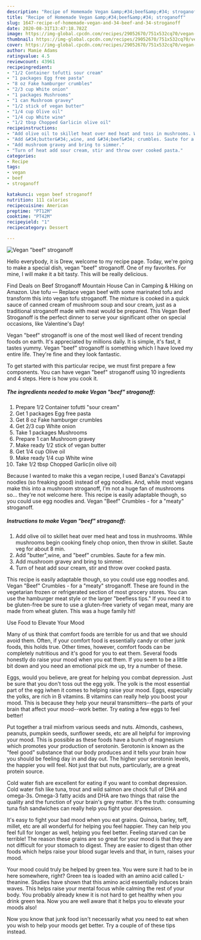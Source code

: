 ```yaml
---
description: "Recipe of Homemade Vegan &amp;#34;beef&amp;#34; stroganoff"
title: "Recipe of Homemade Vegan &amp;#34;beef&amp;#34; stroganoff"
slug: 1647-recipe-of-homemade-vegan-and-34-beef-and-34-stroganoff
date: 2020-08-31T13:47:18.782Z
image: https://img-global.cpcdn.com/recipes/29052670/751x532cq70/vegan-beef-stroganoff-recipe-main-photo.jpg
thumbnail: https://img-global.cpcdn.com/recipes/29052670/751x532cq70/vegan-beef-stroganoff-recipe-main-photo.jpg
cover: https://img-global.cpcdn.com/recipes/29052670/751x532cq70/vegan-beef-stroganoff-recipe-main-photo.jpg
author: Mamie Adams
ratingvalue: 4.5
reviewcount: 43961
recipeingredient:
- "1/2 Container tofutti sour cream"
- "1 packages Egg free pasta"
- "8 oz Fake hamburger crumbles"
- "2/3 cup White onion"
- "1 packages Mushrooms"
- "1 can Mushroom gravey"
- "1/2 stick of vegan butter"
- "1/4 cup Olive oil"
- "1/4 cup White wine"
- "1/2 tbsp Chopped Garlicin olive oil"
recipeinstructions:
- "Add olive oil to skillet heat over med heat and toss in mushrooms. While mushrooms begin cooking finely chop onion, then throw in skillet. Saute veg for about 8 min."
- "Add &#34;butter&#34;,wine, and &#34;beef&#34; crumbles. Saute for a few min."
- "Add mushroom gravey and bring to simmer."
- "Turn of heat add sour cream, stir and throw over cooked pasta."
categories:
- Recipe
tags:
- vegan
- beef
- stroganoff

katakunci: vegan beef stroganoff 
nutrition: 111 calories
recipecuisine: American
preptime: "PT12M"
cooktime: "PT42M"
recipeyield: "1"
recipecategory: Dessert

---
```



![Vegan &#34;beef&#34; stroganoff](https://img-global.cpcdn.com/recipes/29052670/751x532cq70/vegan-beef-stroganoff-recipe-main-photo.jpg)

Hello everybody, it is Drew, welcome to my recipe page. Today, we're going to make a special dish, vegan &#34;beef&#34; stroganoff. One of my favorites. For mine, I will make it a bit tasty. This will be really delicious.

Find Deals on Beef Stroganoff Mountain House Can in Camping &amp; Hiking on Amazon. Use tofu — Replace vegan beef with some marinated tofu and transform this into vegan tofu stroganoff. The mixture is cooked in a quick sauce of canned cream of mushroom soup and sour cream, just as a traditional stroganoff made with meat would be prepared. This Vegan Beef Stroganoff is the perfect dinner to serve your significant other on special occasions, like Valentine&#39;s Day!

Vegan &#34;beef&#34; stroganoff is one of the most well liked of recent trending foods on earth. It's appreciated by millions daily. It is simple, it's fast, it tastes yummy. Vegan &#34;beef&#34; stroganoff is something which I have loved my entire life. They're fine and they look fantastic.


To get started with this particular recipe, we must first prepare a few components. You can have vegan &#34;beef&#34; stroganoff using 10 ingredients and 4 steps. Here is how you cook it.

<!--inarticleads1-->

##### The ingredients needed to make Vegan &#34;beef&#34; stroganoff:

1. Prepare 1/2 Container tofutti &#34;sour cream&#34;
1. Get 1 packages Egg free pasta
1. Get 8 oz Fake hamburger crumbles
1. Get 2/3 cup White onion
1. Take 1 packages Mushrooms
1. Prepare 1 can Mushroom gravey
1. Make ready 1/2 stick of vegan butter
1. Get 1/4 cup Olive oil
1. Make ready 1/4 cup White wine
1. Take 1/2 tbsp Chopped Garlic(in olive oil)


Because I wanted to make this a vegan recipe, I used Banza&#39;s Cavatappi noodles (so freaking good) instead of egg noodles. And, while most vegans make this into a mushroom stroganoff, I&#39;m not a huge fan of mushrooms so… they&#39;re not welcome here. This recipe is easily adaptable though, so you could use egg noodles and. Vegan &#34;Beef&#34; Crumbles - for a &#34;meaty&#34; stroganoff. 

<!--inarticleads2-->

##### Instructions to make Vegan &#34;beef&#34; stroganoff:

1. Add olive oil to skillet heat over med heat and toss in mushrooms. While mushrooms begin cooking finely chop onion, then throw in skillet. Saute veg for about 8 min.
1. Add &#34;butter&#34;,wine, and &#34;beef&#34; crumbles. Saute for a few min.
1. Add mushroom gravey and bring to simmer.
1. Turn of heat add sour cream, stir and throw over cooked pasta.


This recipe is easily adaptable though, so you could use egg noodles and. Vegan &#34;Beef&#34; Crumbles - for a &#34;meaty&#34; stroganoff. These are found in the vegetarian frozen or refrigerated section of most grocery stores. You can use the hamburger meat style or the larger &#34;beefless tips.&#34; If you need it to be gluten-free be sure to use a gluten-free variety of vegan meat, many are made from wheat gluten. This was a huge family hit! 

Use Food to Elevate Your Mood


Many of us think that comfort foods are terrible for us and that we should avoid them. Often, if your comfort food is essentially candy or other junk foods, this holds true. Other times, however, comfort foods can be completely nutritious and it's good for you to eat them. Several foods honestly do raise your mood when you eat them. If you seem to be a little bit down and you need an emotional pick me up, try a number of these.

Eggs, would you believe, are great for helping you combat depression. Just be sure that you don't toss out the egg yolk. The yolk is the most essential part of the egg iwhen it comes to helping raise your mood. Eggs, especially the yolks, are rich in B vitamins. B vitamins can really help you boost your mood. This is because they help your neural transmitters--the parts of your brain that affect your mood--work better. Try eating a few eggs to feel better!

Put together a trail mixfrom various seeds and nuts. Almonds, cashews, peanuts, pumpkin seeds, sunflower seeds, etc are all helpful for improving your mood. This is possible as these foods have a bunch of magnesium which promotes your production of serotonin. Serotonin is known as the "feel good" substance that our body produces and it tells your brain how you should be feeling day in and day out. The higher your serotonin levels, the happier you will feel. Not just that but nuts, particularly, are a great protein source.

Cold water fish are excellent for eating if you want to combat depression. Cold water fish like tuna, trout and wild salmon are chock full of DHA and omega-3s. Omega-3 fatty acids and DHA are two things that raise the quality and the function of your brain's grey matter. It's the truth: consuming tuna fish sandwiches can really help you fight your depression. 

It's easy to fight your bad mood when you eat grains. Quinoa, barley, teff, millet, etc are all wonderful for helping you feel happier. They can help you feel full for longer as well, helping you feel better. Feeling starved can be terrible! The reason these grains are so great for your mood is that they are not difficult for your stomach to digest. They are easier to digest than other foods which helps raise your blood sugar levels and that, in turn, raises your mood.

Your mood could truly be helped by green tea. You were sure it had to be in here somewhere, right? Green tea is loaded with an amino acid called L-theanine. Studies have shown that this amino acid essentially induces brain waves. This helps raise your mental focus while calming the rest of your body. You probably already knew it is not hard to get healthy when you drink green tea. Now you are well aware that it helps you to elevate your moods also!

Now you know that junk food isn't necessarily what you need to eat when you wish to help your moods get better. Try  a  couple of  of  these  tips  instead.

